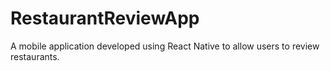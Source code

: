 # RestaurantReviewApp
A mobile application developed using React Native to allow users to review restaurants.
